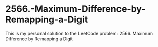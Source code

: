 # 2566.-Maximum-Difference-by-Remapping-a-Digit
This is my personal solution to the LeetCode problem: 2566. Maximum Difference by Remapping a Digit
